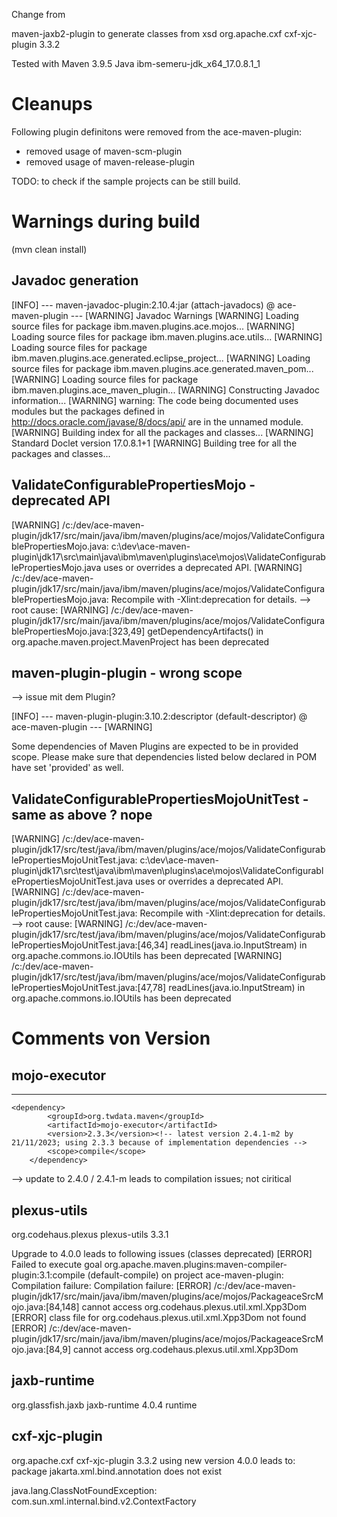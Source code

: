 Change from 

maven-jaxb2-plugin to generate classes from xsd 
<groupId>org.apache.cxf</groupId>
<artifactId>cxf-xjc-plugin</artifactId>
<version>3.3.2</version>

Tested with Maven 3.9.5 
Java ibm-semeru-jdk_x64_17.0.8.1_1 

# Cleanups
Following plugin definitons were removed from the ace-maven-plugin: 
- removed usage of maven-scm-plugin
- removed usage of maven-release-plugin

TODO: to check if the sample projects can be still build. 



# Warnings during build 
(mvn clean install) 

## Javadoc generation 
[INFO] --- maven-javadoc-plugin:2.10.4:jar (attach-javadocs) @ ace-maven-plugin ---
[WARNING] Javadoc Warnings
[WARNING] Loading source files for package ibm.maven.plugins.ace.mojos...
[WARNING] Loading source files for package ibm.maven.plugins.ace.utils...
[WARNING] Loading source files for package ibm.maven.plugins.ace.generated.eclipse_project...
[WARNING] Loading source files for package ibm.maven.plugins.ace.generated.maven_pom...
[WARNING] Loading source files for package ibm.maven.plugins.ace_maven_plugin...
[WARNING] Constructing Javadoc information...
[WARNING] warning: The code being documented uses modules but the packages defined in http://docs.oracle.com/javase/8/docs/api/ are in the unnamed module.
[WARNING] Building index for all the packages and classes...
[WARNING] Standard Doclet version 17.0.8.1+1
[WARNING] Building tree for all the packages and classes...


## ValidateConfigurablePropertiesMojo - deprecated API 
[WARNING] /c:/dev/ace-maven-plugin/jdk17/src/main/java/ibm/maven/plugins/ace/mojos/ValidateConfigurablePropertiesMojo.java: c:\dev\ace-maven-plugin\jdk17\src\main\java\ibm\maven\plugins\ace\mojos\ValidateConfigurablePropertiesMojo.java uses or overrides a deprecated API.
[WARNING] /c:/dev/ace-maven-plugin/jdk17/src/main/java/ibm/maven/plugins/ace/mojos/ValidateConfigurablePropertiesMojo.java: Recompile with -Xlint:deprecation for details.
--> root cause: 
[WARNING] /c:/dev/ace-maven-plugin/jdk17/src/main/java/ibm/maven/plugins/ace/mojos/ValidateConfigurablePropertiesMojo.java:[323,49] getDependencyArtifacts() in org.apache.maven.project.MavenProject has been deprecated



##  maven-plugin-plugin - wrong scope 
--> issue mit dem Plugin? 

[INFO] --- maven-plugin-plugin:3.10.2:descriptor (default-descriptor) @ ace-maven-plugin ---
[WARNING]

Some dependencies of Maven Plugins are expected to be in provided scope.
Please make sure that dependencies listed below declared in POM
have set '<scope>provided</scope>' as well.

## ValidateConfigurablePropertiesMojoUnitTest - same as above ? nope 
[WARNING] /c:/dev/ace-maven-plugin/jdk17/src/test/java/ibm/maven/plugins/ace/mojos/ValidateConfigurablePropertiesMojoUnitTest.java: c:\dev\ace-maven-plugin\jdk17\src\test\java\ibm\maven\plugins\ace\mojos\ValidateConfigurablePropertiesMojoUnitTest.java uses or overrides a deprecated API.
[WARNING] /c:/dev/ace-maven-plugin/jdk17/src/test/java/ibm/maven/plugins/ace/mojos/ValidateConfigurablePropertiesMojoUnitTest.java: Recompile with -Xlint:deprecation for details.
--> root cause: 
[WARNING] /c:/dev/ace-maven-plugin/jdk17/src/test/java/ibm/maven/plugins/ace/mojos/ValidateConfigurablePropertiesMojoUnitTest.java:[46,34] readLines(java.io.InputStream) in org.apache.commons.io.IOUtils has been deprecated
[WARNING] /c:/dev/ace-maven-plugin/jdk17/src/test/java/ibm/maven/plugins/ace/mojos/ValidateConfigurablePropertiesMojoUnitTest.java:[47,78] readLines(java.io.InputStream) in org.apache.commons.io.IOUtils has been deprecated 

# Comments von Version 
## mojo-executor
- - - - - - 
	<dependency>
			<groupId>org.twdata.maven</groupId>
			<artifactId>mojo-executor</artifactId>
			<version>2.3.3</version><!-- latest version 2.4.1-m2 by 21/11/2023; using 2.3.3 because of implementation dependencies -->
			<scope>compile</scope>
		</dependency>

  --> update to 2.4.0 / 2.4.1-m leads to compilation issues; not ciritical 

## plexus-utils
<dependency>
			<groupId>org.codehaus.plexus</groupId>
			<artifactId>plexus-utils</artifactId>
			<version>3.3.1</version><!-- latest version 4.0.0 by 21/11/2023; old: 2.0.6; using 3.3.1 because of  compatibility reasons  -->
		</dependency>

Upgrade to 4.0.0 leads to following issues (classes deprecated) 
[ERROR] Failed to execute goal org.apache.maven.plugins:maven-compiler-plugin:3.1:compile (default-compile) on project ace-maven-plugin: Compilation failure: Compilation failure:
[ERROR] /c:/dev/ace-maven-plugin/jdk17/src/main/java/ibm/maven/plugins/ace/mojos/PackageaceSrcMojo.java:[84,148] cannot access org.codehaus.plexus.util.xml.Xpp3Dom
[ERROR]   class file for org.codehaus.plexus.util.xml.Xpp3Dom not found
[ERROR] /c:/dev/ace-maven-plugin/jdk17/src/main/java/ibm/maven/plugins/ace/mojos/PackageaceSrcMojo.java:[84,9] cannot access org.codehaus.plexus.util.xml.Xpp3Dom


## jaxb-runtime
<dependency>
			<groupId>org.glassfish.jaxb</groupId>
			<artifactId>jaxb-runtime</artifactId>
			<version>4.0.4</version><!-- 2.3.2 --> 
			<scope>runtime</scope>
		</dependency>

## cxf-xjc-plugin

<plugin>
				<groupId>org.apache.cxf</groupId>
				<artifactId>cxf-xjc-plugin</artifactId>
				<version>3.3.2</version>
using new version 4.0.0 leads to: 
  package jakarta.xml.bind.annotation does not exist
  
java.lang.ClassNotFoundException: com.sun.xml.internal.bind.v2.ContextFactory



